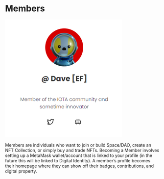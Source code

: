 # Members

![](<../../.gitbook/assets/image (30) (1).png>)

Members are individuals who want to join or build Space/DAO, create an NFT Collection, or simply buy and trade NFTs. Becoming a Member involves setting up a MetaMask wallet/account that is linked to your profile (in the future this will be linked to Digital Identity). A member’s profile becomes their homepage where they can show off their badges, contributions, and digital property.



